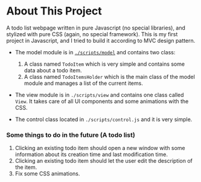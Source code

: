 # About This Project
A todo list webpage written in pure Javascript (no special libraries), and stylized with pure CSS (again, no special framework).
This is my first project in Javascript, and I tried to build it according to MVC design pattern.
* The model module is in [`./scripts/model`](./scripts/model) and contains two class:
    1. A class named `TodoItem` which is very simple and contains some data about a todo item. 
    2. A class named `TodoItemsHolder` which is the main class of the model module and manages a list of the current items.
    
* The view module is in `./scripts/view` and contains one class called `View`. It takes care of all UI components and some animations with the CSS.
* The control class located in `./scripts/control.js` and it is very simple.

### Some things to do in the future (A todo list)
1. Clicking an existing todo item should open a new window with some information about its creation time and last modification time.
2. Clicking an existing todo item should let the user edit the description of the item.
3. Fix some CSS animations.
